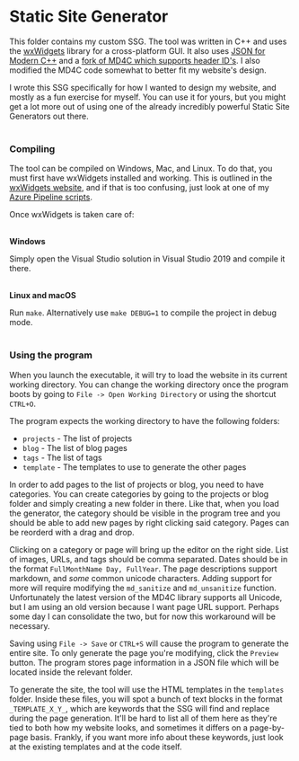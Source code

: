 # Static Site Generator

This folder contains my custom SSG. The tool was written in C++ and uses the [wxWidgets](https://www.wxwidgets.org/) library for a cross-platform GUI. It also uses [JSON for Modern C++](https://github.com/nlohmann/json) and a [fork of MD4C which supports header ID's](https://github.com/tim-gromeyer/MarkdownEdit_md4c). I also modified the MD4C code somewhat to better fit my website's design.

I wrote this SSG specifically for how I wanted to design my website, and mostly as a fun exercise for myself. You can use it for yours, but you might get a lot more out of using one of the already incredibly powerful Static Site Generators out there.
</br></br>


### Compiling

The tool can be compiled on Windows, Mac, and Linux. To do that, you must first have wxWidgets installed and working. This is outlined in the [wxWidgets website](https://docs.wxwidgets.org/latest/page_port.html), and if that is too confusing, just look at one of my [Azure Pipeline scripts](https://github.com/buu342/N64-Sausage64/blob/master/azure-pipelines.yml).

Once wxWidgets is taken care of:
</br></br>


**Windows**

Simply open the Visual Studio solution in Visual Studio 2019 and compile it there.
</br></br>


**Linux and macOS**

Run `make`. Alternatively use `make DEBUG=1` to compile the project in debug mode.
</br></br>


### Using the program

When you launch the executable, it will try to load the website in its current working directory. You can change the working directory once the program boots by going to `File -> Open Working Directory` or using the shortcut `CTRL+O`.

The program expects the working directory to have the following folders:
* `projects` - The list of projects
* `blog` - The list of blog pages
* `tags` - The list of tags 
* `template` - The templates to use to generate the other pages

In order to add pages to the list of projects or blog, you need to have categories. You can create categories by going to the projects or blog folder and simply creating a new folder in there. Like that, when you load the generator, the category should be visible in the program tree and you should be able to add new pages by right clicking said category. Pages can be reorderd with a drag and drop.

Clicking on a category or page will bring up the editor on the right side. List of images, URLs, and tags should be comma separated. Dates should be in the format `FullMonthName Day, FullYear`. The page descriptions support markdown, and *some* common unicode characters. Adding support for more will require modifying the `md_sanitize` and `md_unsanitize` function. Unfortunately the latest version of the MD4C library supports all Unicode, but I am using an old version because I want page URL support. Perhaps some day I can consolidate the two, but for now this workaround will be necessary.

Saving using `File -> Save` or `CTRL+S` will cause the program to generate the entire site. To only generate the page you're modifying, click the `Preview` button. The program stores page information in a JSON file which will be located inside the relevant folder.

To generate the site, the tool will use the HTML templates in the `templates` folder. Inside these files, you will spot a bunch of text blocks in the format `_TEMPLATE_X_Y_`, which are keywords that the SSG will find and replace during the page generation. It'll be hard to list all of them here as they're tied to both how my website looks, and sometimes it differs on a page-by-page basis. Frankly, if you want more info about these keywords, just look at the existing templates and at the code itself.